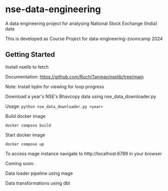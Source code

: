 # nse-data-engineering

A data engineering project for analysing National Stock Exchange (India) data

This is developed as Course Project for data-engineering-zoomcamp 2024

## Getting Started
Install nselib to fetch 

Documentation: https://github.com/RuchiTanmay/nselib/tree/main

Note: Install tqdm for viewing for loop progress

Download a year's NSE's Bhavcopy data using nse_data_downloader.py

Usage: `python nse_data_downloader.py <year>`

Build docker image

`docker compose build`

Start docker image

`docker compose up`

To access mage instance navigate to http://localhost:6789 in your browser


Coming soon:

Data loader pipeline using mage

Data transformations using dbt
